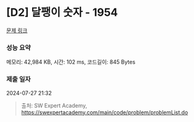 # [D2] 달팽이 숫자 - 1954 

[문제 링크](https://swexpertacademy.com/main/code/problem/problemDetail.do?contestProbId=AV5PobmqAPoDFAUq) 

### 성능 요약

메모리: 42,984 KB, 시간: 102 ms, 코드길이: 845 Bytes

### 제출 일자

2024-07-27 21:32



> 출처: SW Expert Academy, https://swexpertacademy.com/main/code/problem/problemList.do
